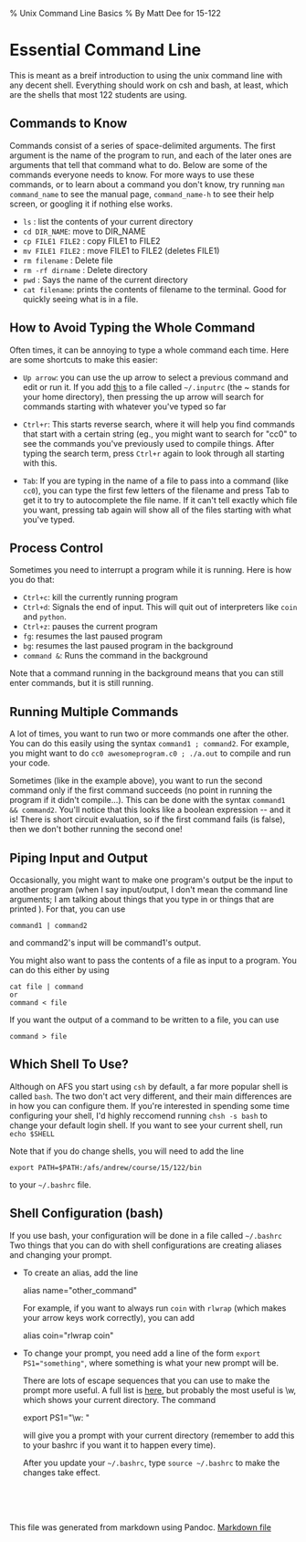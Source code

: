 % Unix Command Line Basics
% By Matt Dee for 15-122

Essential Command Line
=======================
This is meant as a breif introduction to using the unix command line with any
decent shell.  Everything should work on csh and bash, at least, which are the
shells that most 122 students are using.

Commands to Know
----------------
Commands consist of a series of space-delimited arguments.  The first argument
is the name of the program to run, and each of the later ones are arguments that
tell that command what to do.  Below are some of the commands everyone needs to
know.  For more ways to use these commands, or to learn about a command you
don't know, try running `man command_name` to see the manual page,
`command_name-h` to see their help screen, or googling it if nothing else works.

* `ls` : list the contents of your current directory
* `cd DIR_NAME`: move to DIR\_NAME
* `cp FILE1 FILE2` : copy FILE1 to FILE2
* `mv FILE1 FILE2` : move FILE1 to FILE2 (deletes FILE1)
* `rm filename` : Delete file
* `rm -rf dirname` : Delete directory
* `pwd` : Says the name of the current directory
* `cat filename`: prints the contents of filename to the terminal.  Good for
quickly seeing what is in a file.

How to Avoid Typing the Whole Command
-------------------------------------
Often times, it can be annoying to type a whole command each time.  Here are
some shortcuts to make this easier:

* `Up arrow`: you can use the up arrow to select a previous command and edit
or run it.  If you add
[this](https://gist.github.com/mattdee123/5a355925f6a3d12d9c21) to a file called
`~/.inputrc` (the ~ stands for your home directory), then pressing the up arrow
will search for commands starting with whatever you've typed so far

* `Ctrl+r`: This starts reverse search, where it will help you find commands
that start with a certain string (eg., you might want to search for "cc0" to see
the commands you've previously used to compile things.  After typing the search
term, press `Ctrl+r` again to look through all starting with this.

* `Tab`: If you are typing in the name of a file to pass into a command (like
`cc0`), you can type the first few letters of the filename and press Tab to get
it to try to autocomplete the file name.  If it can't tell exactly which file
you want, pressing tab again will show all of the files starting with what
you've typed.

Process Control
---------------
Sometimes you need to interrupt a program while it is running.  Here is how you
do that:

* `Ctrl+c`: kill the currently running program
* `Ctrl+d`: Signals the end of input.  This will quit out of interpreters like
  `coin` and `python`.
* `Ctrl+z`: pauses the current program
* `fg`: resumes the last paused program
* `bg`: resumes the last paused program in the background
* `command &`: Runs the command in the background

Note that a command running in the background means that you can still enter
commands, but it is still running.


Running Multiple Commands
-------------------------
A lot of times, you want to run two or more commands one after the other.
You can do this easily using the syntax `command1 ; command2`.  For example,
you might want to do `cc0 awesomeprogram.c0 ; ./a.out` to compile and run your
code.

Sometimes (like in the example above), you want to run the second command only
if the first command succeeds (no point in running the program if it didn't
compile...).  This can be done with the syntax `command1 && command2`.  You'll
notice that this looks like a boolean expression -- and it is!  There is short
circuit evaluation, so if the first command fails (is false), then we don't
bother running the second one!

Piping Input and Output
-----------------------
Occasionally, you might want to make one program's output be the input to
another program (when I say input/output, I don't mean the command line
arguments; I am talking about things that you type in or things that are printed
).  For that, you can use

    command1 | command2

and command2's input will be command1's output.

You might also want to pass the contents of a file as input to a program.  You
can do this either by using

    cat file | command
    or
    command < file

If you want the output of a command to be written to a file, you can use

    command > file
Which Shell To Use?
-------------------
Although on AFS you start using `csh` by default, a far more popular shell is
called `bash`.  The two don't act very different, and their main differences are
in how you can configure them.  If you're interested in spending some time
configuring your shell, I'd highly reccomend running `chsh -s bash` to change
your default login shell.  If you want to see your current shell, run
`echo $SHELL`

Note that if you do change shells, you will need to add the line

    export PATH=$PATH:/afs/andrew/course/15/122/bin

to your `~/.bashrc` file.

Shell Configuration (bash)
-------------------
If you use bash, your configuration will be done in a file called `~/.bashrc`
Two things that you can do with shell configurations are creating aliases and
changing your prompt.

* To create an alias, add the line

    alias name="other_command"

  For example, if you want to always run `coin` with `rlwrap` (which makes your
  arrow keys work correctly), you can add

    alias coin="rlwrap coin"

* To change your prompt, you need add a line of the form
    `export PS1="something"`, where something is what your new prompt will be.

  There are lots of escape sequences that you can use to make the prompt more
  useful.  A full list is
  [here](http://www.tldp.org/HOWTO/Bash-Prompt-HOWTO/bash-prompt-escape-sequences.html),
  but probably the most useful is \w, which shows your current directory.
  The command

    export PS1="\w: "

  will give you a prompt with your current directory (remember to add this to
  your bashrc if you want it to happen every time).

  After you update your `~/.bashrc`, type `source ~/.bashrc` to make the changes
  take effect.

<br><br><br>

This file was generated from markdown using Pandoc. [Markdown file](unix.md)
